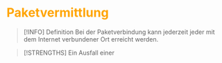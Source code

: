 # <font color = "orange">Paketvermittlung</font>
>[!INFO] Definition
>Bei der Paketverbindung kann jederzeit jeder mit dem Internet verbundener Ort erreicht werden. 

>[!STRENGTHS] Ein Ausfall einer 